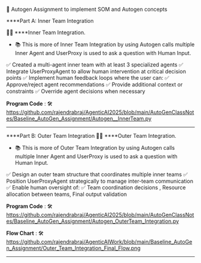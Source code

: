 🧠  Autogen Assignment to implement SOM and Autogen concepts

****Part A: Inner Team Integration 

🧑‍💻  ****Inner Team Integration.



* 📚 This is more of Inner Team Integration by using Autogen calls multiple Inner Agent and UserProxy is used to ask a question with Human Input.

✅ Created a multi-agent inner team with at least 3 specialized agents
✅  Integrate UserProxyAgent to allow human intervention at critical decision points
✅ Implement human feedback loops where the user can:
	✅ Approve/reject agent recommendations
	✅ Provide additional context or constraints
	✅ Override agent decisions when necessary

**Program Code** :  🛠️ https://github.com/rajendrabraj/AgenticAI2025/blob/main/AutoGenClassNotes/Baseline_AutoGen_Assignment/Autogen__InnerTeam.py

---

****Part B: Outer Team Integration 
🧑‍💻  ****Outer Team Integration.

* 📚 This is more of Outer Team Integration by using Autogen calls multiple Inner Agent and UserProxy is used to ask a question with Human Input.

✅ Design an outer team structure that coordinates multiple inner teams
✅ Position UserProxyAgent strategically to manage inter-team communication
✅ Enable human oversight of:
✅ Team coordination decisions , Resource allocation between teams, Final output validation

**Program Code** :   🛠️  https://github.com/rajendrabraj/AgenticAI2025/blob/main/AutoGenClassNotes/Baseline_AutoGen_Assignment/Autogen_OuterTeam_Integration.py

**Flow Chart** :  🛠️   https://github.com/rajendrabraj/AgenticAIWork/blob/main/Baseline_AutoGen_Assignment/Outer_Team_Integration_Final_Flow.png

---


